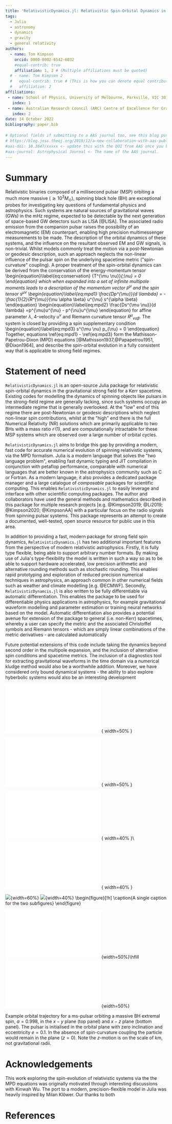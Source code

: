 ```yaml
---
title: 'RelativisticDynamics.jl: Relativistic Spin-Orbital Dynamics in Julia'
tags:
  - Julia
  - astronomy
  - dynamics
  - gravity
  - general relativity
authors:
  - name: Tom Kimpson
    orcid: 0000-0002-6542-6032
    #equal-contrib: true
    affiliation: 1, 2 # (Multiple affiliations must be quoted)
  # - name: Tom Kimpson 2
  #   equal-contrib: true # (This is how you can denote equal contributions between multiple authors)
  #   affiliation: 2
affiliations:
 - name: School of Physics, University of Melbourne, Parkville, VIC 3010, Australia 
   index: 1
 - name: Australian Research Council (ARC) Centre of Excellence for Gravitational Wave Discovery (OzGrav)
   index: 2
date: 14 October 2022
bibliography: paper.bib

# Optional fields if submitting to a AAS journal too, see this blog post:
# https://blog.joss.theoj.org/2018/12/a-new-collaboration-with-aas-publishing
#aas-doi: 10.3847/xxxxx <- update this with the DOI from AAS once you know it.
#aas-journal: Astrophysical Journal <- The name of the AAS journal.
---
```






<!-- A summary describing the high-level functionality and purpose of the software for a diverse, non-specialist audience. -->

# Summary
Relativistic binaries composed of a millisecond pulsar (MSP) orbiting a much more massive ($\gtrsim 10^3 M_{\odot}$), spinning black hole (BH) are exceptional probes for investigating key questions of fundamental physics and astrophysics. Such systems are natural sources of gravitational waves (GWs) in the mHz regime, expected to be detectable by the next generation of space-based GW detectors such as LISA [@LISA]. The associated radio emission from the companion pulsar raises the possibility of an electromagnetic (EM) counterpart, enabling high precision multimessenger measurements to be made. The description of the orbital dynamics of these systems, and the influence on the resultant observed EM and GW signals, is non-trivial. Whilst models commonly treat the motion via a post-Newtonian or geodesic description, such an approach neglects the non-linear influence of the pulsar spin on the underlying spacetime metric ("spin-curvature" coupling). A proper treatment of the spin-orbital dynamics can be derived from the conservation of the energy-momentum tensor
\begin{equation}\label{eq:conservation}
{T^{\mu \nu}}_{;\nu} = 0
\end{equation}
which when expanded into a set of infinite multipole moments leads to a description of the momentum vector $p^{\mu}$ and the spin tensor $s^{\mu \nu}$ 
\begin{equation}\label{eq:mpd1}
 \frac{Dp^{\mu}}{d \lambda} = -\frac{1}{2}{R^{\mu}}_{\nu \alpha \beta} u^{\nu} s^{\alpha \beta}
\end{equation}
\begin{equation}\label{eq:mpd2}
\frac{Ds^{\mu \nu}}{d \lambda} =p^{\mu}u^{\nu} - p^{\nu}u^{\mu}
\end{equation}
for affine parameter $\lambda$, 4-velocity $u^{\nu}$ and Riemann curvature tensor ${R^{\mu}}_{\nu \alpha \beta}$.  The system is closed by providing a spin supplementary condition
\begin{equation}\label{eq:mpd3}
s^{\mu \nu} p_{\nu} = 0
\end{equation}
Together, equations \ref{eq:mpd1} - \ref{eq:mpd3} form the Mathisson-Papetrou-Dixon (MPD) equations [@Mathisson1937,@Papapetrou1951, @Dixon1964], and describe the spin-orbital evolution in a fully consistent way that is applicable to strong field regimes. 


<!-- A Statement of need section that clearly illustrates the research purpose of the software and places it in the context of related work -->
# Statement of need

`RelativisticDynamics.jl` is an open-source Julia package for relativistic spin-orbital dynamics in the gravitational strong field for a Kerr spacetime. Existing codes for modelling the dynamics of spinning objects like pulsars in the strong-field regime are generally lacking, since such systems occupy an intermediate regime that is generally overlooked. At the "low" end of this regime there are post-Newtonian or geodesic descriptions which neglect non-linear spin contributions, whilst at the "high" end there is the full Numerical Relativity (NR) solutions which are primarily applicable to two BHs with a mass ratio $\mathcal{O}(1)$, and are computationally intractable for these MSP systems which are observed over a large number of orbital cycles.  

`RelativisticDynamics.jl` aims to bridge this gap by providing a modern, fast code for accurate numerical evolution of spinning relativistic systems, via the MPD formalism. Julia is a modern language that solves the "two language problem", enabling fast dynamic typing and JIT compilation in conjunction with petaflop performance, comparable with numerical languages that are better known in the astrophysics community such as C or Fortran. As a modern language, it also provides a dedicated package manager and a large catalogue of _composable_ packages for scientific computing. This enables `RelativisticDynamics.jl` to easily leverage and interface with other scientific computing packages. The author and collaborators have used the general methods and mathematics described in this package for multiple research projects [e.g. @Kimpson2019; @Li2019; @Kimpson2020; @KimpsonAA] with a particular focus on the radio signals from spinning pulsar systems.  This package represents an attempt to create a documented, well-tested, open source resource for public use in this area. 

In addition to providing a fast, modern package for strong field spin dynamics, `RelativisticDynamics.jl` has two additional important features from the perspective of modern relativistic astrophysics. Firstly, it is fully type flexible, being able to support arbitrary number formats. By making use of Julia's type-flexibility the model is written in such a way so as to be able to support hardware accelerated, low precision arithmetic and alternative rounding methods such as stochastic rounding. This enables rapid prototyping and exploration of reduced precision numerical techniques in astrophysics, an approach common in other numerical fields such as weather and climate modelling [e.g. @ECMWF]. Secondly, `RelativisticDynamcis.jl` is also written to be fully differentiable via automatic differentiation. This enables the package to be used for differentiable physics applications in astrophysics, for example gravitational waveform modelling and parameter estimation or training neural networks based on the model. Automatic differentiation also provides a potential avenue for extension of the package to general (i.e. non-Kerr) spacetimes, whereby a user can specify the metric and the associated Christoffel symbols and Riemann tensors - which are simply linear combinations of the metric derivatives - are calculated automatically 


Future potential extensions of this code include taking the dynamics beyond second order in the multipole expansion, and the inclusion of alternative spin conditions and spacetime metrics. The inclusion of a diagnostics tool for extracting gravitational waveforms in the time domain via a numerical kludge method would also be a worthwhile addition. Moreover, we have considered only bound dynamical systems - the ability to also explore hyberbolic systems would also be an interesting development

![Example orbital trajectory for a ms-pulsar orbiting a massive BH extremal spin, $a=0.998$, in the $x-y$ plane (top panel) and $x-z$ plane (bottom panel). The pulsar is initialised in the orbital plane with zero inclination and eccentricity $e=0.1$. In the absence of spin-curvature coupling the particle would remain in the plane ($z=0$). Note the $z$-motion is on the scale of km, not gravitational radii. \label{fig:example}](../example_media/e01_stacked.pdf){ width=50% }

![Example orbital trajectory for a ms-pulsar orbiting a massive BH extremal spin, $a=0.998$, in the $x-y$ plane (top panel) and $x-z$ plane (bottom panel). The pulsar is initialised in the orbital plane with zero inclination and eccentricity $e=0.1$. In the absence of spin-curvature coupling the particle would remain in the plane ($z=0$). Note the $z$-motion is on the scale of km, not gravitational radii. \label{fig:example}](../example_media/e01_stacked.pdf){ width=50% }




![TEST CAP](../example_media/e01_stacked.pdf){ width=40% }\ ![CAP 2](../example_media/e01_stacked.pdf){ width=40% }


![](https://upload.wikimedia.org/wikipedia/commons/7/70/Example.png){width=60%}
![](https://upload.wikimedia.org/wikipedia/commons/7/70/Example.png){width=40%}
\begin{figure}[!h]
\caption{A single caption for the two subfigures}
\end{figure}




<div id="fig:fig1">

![](../example_media/e01_stacked.pdf){width=50%}\hfill
![](../example_media/e08_stacked.pdf){width=50%}

Example orbital trajectory for a ms-pulsar orbiting a massive BH extremal spin, $a=0.998$, in the $x-y$ plane (top panel) and $x-z$ plane (bottom panel). The pulsar is initialised in the orbital plane with zero inclination and eccentricity $e=0.1$. In the absence of spin-curvature coupling the particle would remain in the plane ($z=0$). Note the $z$-motion is on the scale of km, not gravitational radii.
</div>


# Acknowledgements

This work exploring the spin-evolution of relativistic systems via the the MPD equations was originally motivated through interesting discussions with Kinwah Wu. The port to a modern, precision-flexible model in Julia was heavily inspired by Milan Klöwer. Our thanks to both


# References





